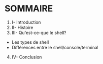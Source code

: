 # SOMMAIRE

1. I- Introduction
2. II- Histoire
3. III- Qu'est-ce-que le shell?
  - Les types de shell
  - Différences entre le shell/console/terminal
4. IV- Conclusion
